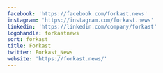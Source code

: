 ```yaml
---
facebook: 'https://facebook.com/forkast.news'
instagram: 'https://instagram.com/forkast.news'
linkedin: 'https://linkedin.com/company/forkast'
logohandle: forkastnews
sort: forkast
title: Forkast
twitter: Forkast_News
website: 'https://forkast.news/'
---
```

